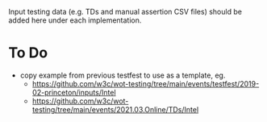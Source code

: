 Input testing data (e.g. TDs and manual assertion CSV files) should be added here under each implementation.

# To Do
* copy example from previous testfest to use as a template, eg. 
    - https://github.com/w3c/wot-testing/tree/main/events/testfest/2019-02-princeton/inputs/Intel
    - https://github.com/w3c/wot-testing/tree/main/events/2021.03.Online/TDs/Intel
